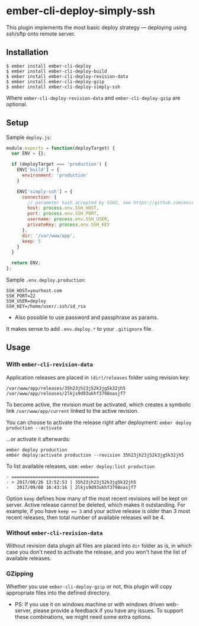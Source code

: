 # ember-cli-deploy-simply-ssh #

This plugin implements the most basic deploy strategy — deploying using ssh/sftp
onto remote server.   

## Installation ##

```
$ ember install ember-cli-deploy
$ ember install ember-cli-deploy-build
$ ember install ember-cli-deploy-revision-data
$ ember install ember-cli-deploy-gzip
$ ember install ember-cli-deploy-simply-ssh
```

Where `ember-cli-deploy-revision-data` and `ember-cli-deploy-gzip` are optional.

## Setup ##

Sample `deploy.js`:

```js
module.exports = function(deployTarget) {
  var ENV = {};

  if (deployTarget === 'production') {
    ENV['build'] = {
      environment: 'production'
    }

    ENV['simply-ssh'] = {
      connection: {
        // parameter hash accepted by SSH2, see https://github.com/mscdex/ssh2 for details
        host: process.env.SSH_HOST,
        port: process.env.SSH_PORT,
        username: process.env.SSH_USER,
        privateKey: process.env.SSH_KEY
      },
      dir: '/var/www/app',
      keep: 5
    }
  }

  return ENV;
};

```

Sample `.env.deploy.production`:
```
SSH_HOST=yourhost.com
SSH_PORT=22
SSH_USER=deploy
SSH_KEY=/home/user/.ssh/id_rsa
```
* Also possible to use password and passphrase as params.

It makes sense to add `.env.deploy.*` to your `.gitignore` file.

## Usage ##

### With `ember-cli-revision-data` ###

Application releases are placed in `(dir)/releases` folder using revision key:
```
/var/www/app/releases/35h23jh23j52k3jg5k32jh5
/var/www/app/releases/2lkjs9d93ukhf3798oasjf7
```

To become active, the revision must be activated, which creates a symbolic link
`/var/www/app/current` linked to the active revision.

You can choose to activate the release right after deployment:
`ember deploy production --activate`

...or activate it afterwards:
```
ember deploy production
ember deploy:activate production --revision 35h23jh23j52k3jg5k32jh5
```

To list available releases, use: `ember deploy:list production`
```
- =================================
- > 2017/08/26 13:52:53 | 35h23jh23j52k3jg5k32jh5
-   2017/09/08 16:43:16 | 2lkjs9d93ukhf3798oasjf7
```

Option `keep` defines how many of the most recent revisions will be kept on server.
Active release cannot be deleted, which makes it outstanding. For example, if
you have `keep == 3` and your active release is older than 3 most recent releases,
then total number of available releases will be 4.

### Without `ember-cli-revision-data` ###

Without revision data plugin all files are placed into `dir` folder as is,
in which case you don't need to activate the release, and you won't have
the list of available releases.

### GZipping ###

Whether you use `ember-cli-deploy-gzip` or not, this plugin will copy appropriate
files into the defined directory.

* PS: If you use it on windows machine or with windows driven web-server, please
provide a feedback if you have any issues. To support these combinations, we might
need some extra options.
